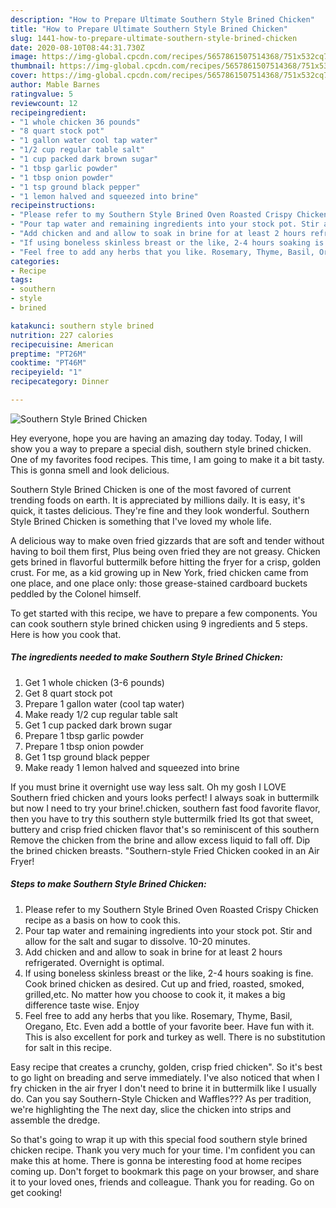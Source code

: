 ```yaml
---
description: "How to Prepare Ultimate Southern Style Brined Chicken"
title: "How to Prepare Ultimate Southern Style Brined Chicken"
slug: 1441-how-to-prepare-ultimate-southern-style-brined-chicken
date: 2020-08-10T08:44:31.730Z
image: https://img-global.cpcdn.com/recipes/5657861507514368/751x532cq70/southern-style-brined-chicken-recipe-main-photo.jpg
thumbnail: https://img-global.cpcdn.com/recipes/5657861507514368/751x532cq70/southern-style-brined-chicken-recipe-main-photo.jpg
cover: https://img-global.cpcdn.com/recipes/5657861507514368/751x532cq70/southern-style-brined-chicken-recipe-main-photo.jpg
author: Mable Barnes
ratingvalue: 5
reviewcount: 12
recipeingredient:
- "1 whole chicken 36 pounds"
- "8 quart stock pot"
- "1 gallon water cool tap water"
- "1/2 cup regular table salt"
- "1 cup packed dark brown sugar"
- "1 tbsp garlic powder"
- "1 tbsp onion powder"
- "1 tsp ground black pepper"
- "1 lemon halved and squeezed into brine"
recipeinstructions:
- "Please refer to my Southern Style Brined Oven Roasted Crispy Chicken recipe as a basis on how to cook this."
- "Pour tap water and remaining ingredients into your stock pot. Stir and allow for the salt and sugar to dissolve. 10-20 minutes."
- "Add chicken and and allow to soak in brine for at least 2 hours refrigerated. Overnight is optimal."
- "If using boneless skinless breast or the like, 2-4 hours soaking is fine. Cook brined chicken as desired. Cut up and fried, roasted, smoked, grilled,etc. No matter how you choose to cook it, it makes a big difference taste wise. Enjoy"
- "Feel free to add any herbs that you like. Rosemary, Thyme, Basil, Oregano, Etc. Even add a bottle of your favorite beer. Have fun with it. This is also excellent for pork and turkey as well. There is no substitution for salt in this recipe."
categories:
- Recipe
tags:
- southern
- style
- brined

katakunci: southern style brined 
nutrition: 227 calories
recipecuisine: American
preptime: "PT26M"
cooktime: "PT46M"
recipeyield: "1"
recipecategory: Dinner

---
```



![Southern Style Brined Chicken](https://img-global.cpcdn.com/recipes/5657861507514368/751x532cq70/southern-style-brined-chicken-recipe-main-photo.jpg)

Hey everyone, hope you are having an amazing day today. Today, I will show you a way to prepare a special dish, southern style brined chicken. One of my favorites food recipes. This time, I am going to make it a bit tasty. This is gonna smell and look delicious.

Southern Style Brined Chicken is one of the most favored of current trending foods on earth. It is appreciated by millions daily. It is easy, it's quick, it tastes delicious. They're fine and they look wonderful. Southern Style Brined Chicken is something that I've loved my whole life.

A delicious way to make oven fried gizzards that are soft and tender without having to boil them first, Plus being oven fried they are not greasy. Chicken gets brined in flavorful buttermilk before hitting the fryer for a crisp, golden crust. For me, as a kid growing up in New York, fried chicken came from one place, and one place only: those grease-stained cardboard buckets peddled by the Colonel himself.


To get started with this recipe, we have to prepare a few components. You can cook southern style brined chicken using 9 ingredients and 5 steps. Here is how you cook that.

<!--inarticleads1-->

##### The ingredients needed to make Southern Style Brined Chicken:

1. Get 1 whole chicken (3-6 pounds)
1. Get 8 quart stock pot
1. Prepare 1 gallon water (cool tap water)
1. Make ready 1/2 cup regular table salt
1. Get 1 cup packed dark brown sugar
1. Prepare 1 tbsp garlic powder
1. Prepare 1 tbsp onion powder
1. Get 1 tsp ground black pepper
1. Make ready 1 lemon halved and squeezed into brine


If you must brine it overnight use way less salt. Oh my gosh I LOVE Southern fried chicken and yours looks perfect! I always soak in buttermilk but now I need to try your brine!.chicken, southern fast food favorite flavor, then you have to try this southern style buttermilk fried Its got that sweet, buttery and crisp fried chicken flavor that&#39;s so reminiscent of this southern Remove the chicken from the brine and allow excess liquid to fall off. Dip the brined chicken breasts. &#34;Southern-style Fried Chicken cooked in an Air Fryer! 

<!--inarticleads2-->

##### Steps to make Southern Style Brined Chicken:

1. Please refer to my Southern Style Brined Oven Roasted Crispy Chicken recipe as a basis on how to cook this.
1. Pour tap water and remaining ingredients into your stock pot. Stir and allow for the salt and sugar to dissolve. 10-20 minutes.
1. Add chicken and and allow to soak in brine for at least 2 hours refrigerated. Overnight is optimal.
1. If using boneless skinless breast or the like, 2-4 hours soaking is fine. Cook brined chicken as desired. Cut up and fried, roasted, smoked, grilled,etc. No matter how you choose to cook it, it makes a big difference taste wise. Enjoy
1. Feel free to add any herbs that you like. Rosemary, Thyme, Basil, Oregano, Etc. Even add a bottle of your favorite beer. Have fun with it. This is also excellent for pork and turkey as well. There is no substitution for salt in this recipe.


Easy recipe that creates a crunchy, golden, crisp fried chicken&#34;. So it&#39;s best to go light on breading and serve immediately. I&#39;ve also noticed that when I fry chicken in the air fryer I don&#39;t need to brine it in buttermilk like I usually do. Can you say Southern-Style Chicken and Waffles??? As per tradition, we&#39;re highlighting the The next day, slice the chicken into strips and assemble the dredge. 

So that's going to wrap it up with this special food southern style brined chicken recipe. Thank you very much for your time. I'm confident you can make this at home. There is gonna be interesting food at home recipes coming up. Don't forget to bookmark this page on your browser, and share it to your loved ones, friends and colleague. Thank you for reading. Go on get cooking!
